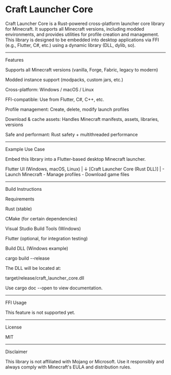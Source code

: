# Craft Launcher Core

Craft Launcher Core is a Rust-powered cross-platform launcher core library for Minecraft.
It supports all Minecraft versions, including modded environments, and provides utilities for profile creation and management. This library is designed to be embedded into desktop applications via FFI (e.g., Flutter, C#, etc.) using a dynamic library (DLL, dylib, so).


---

Features

Supports all Minecraft versions (vanilla, Forge, Fabric, legacy to modern)

Modded instance support (modpacks, custom jars, etc.)

Cross-platform: Windows / macOS / Linux

FFI-compatible: Use from Flutter, C#, C++, etc.

Profile management: Create, delete, modify launch profiles

Download & cache assets: Handles Minecraft manifests, assets, libraries, versions

Safe and performant: Rust safety + multithreaded performance



---

Example Use Case

Embed this library into a Flutter-based desktop Minecraft launcher.

Flutter UI (Windows, macOS, Linux)
           |
           ↓
   [Craft Launcher Core (Rust DLL)]
           |
    - Launch Minecraft
    - Manage profiles
    - Download game files


---

Build Instructions

Requirements

Rust (stable)

CMake (for certain dependencies)

Visual Studio Build Tools (Windows)

Flutter (optional, for integration testing)


Build DLL (Windows example)

cargo build --release

The DLL will be located at:

target/release/craft_launcher_core.dll

Use cargo doc --open to view documentation.


---

FFI Usage

This feature is not supported yet.

---

License

MIT

---

Disclaimer

This library is not affiliated with Mojang or Microsoft.
Use it responsibly and always comply with Minecraft's EULA and distribution rules.

